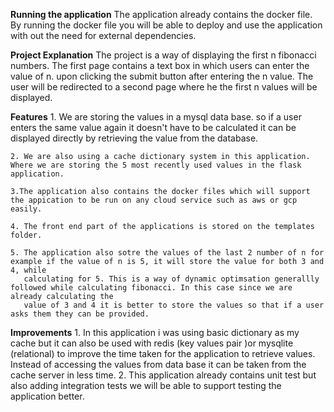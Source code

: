 **Running the application**
    The application already contains the docker file. By running the docker file you will be able to deploy and use the application with out the need for external 
    dependencies.

**Project Explanation**
    The project is a way of displaying the first n fibonacci numbers.
    The first page contains a text box in which users can enter the value of n. 
    upon clicking the submit button after entering the n value. 
    The user will be redirected to a second page where he the first n values will be displayed.

**Features**
    1. We are storing the values in a mysql data base. so if a user enters the same value again it doesn't have to be calculated it can be displayed directly
        by retrieving the value from the database.
        
    2. We are also using a cache dictionary system in this application. Where we are storing the 5 most recently used values in the flask application. 
    
    3.The application also contains the docker files which will support the appication to be run on any cloud service such as aws or gcp easily.
    
    4. The front end part of the applications is stored on the templates folder.
    
    5. The application also sotre the values of the last 2 number of n for example if the value of n is 5, it will store the value for both 3 and 4, while     
       calculating for 5. This is a way of dynamic optimsation generallly followed while calculating fibonacci. In this case since we are already calculating the 
       value of 3 and 4 it is better to store the values so that if a user asks them they can be provided.
    
**Improvements**
    1. In this application i was using basic dictionary as my cache but it can also be used with redis (key values pair )or mysqlite (relational) to improve the time
      taken for the application to retrieve values. Instead of accessing the values from data base it can be taken from the cache server in less time.
    2. This application already contains unit test but also adding integration tests we will be able to support testing the application better.

    
